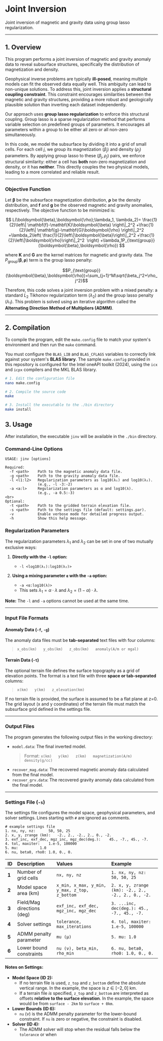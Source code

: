 # Joint Inversion

Joint inversion of magnetic and gravity data using group lasso regularization.

---
## 1. Overview

This program performs a joint inversion of magnetic and gravity anomaly data to reveal subsurface structures, specifically the distribution of magnetization and density.

Geophysical inverse problems are typically **ill-posed**, meaning multiple models can fit the observed data equally well. This ambiguity can lead to non-unique solutions. To address this, joint inversion applies a **structural coupling constraint**. This constraint encourages similarities between the magnetic and gravity structures, providing a more robust and geologically plausible solution than inverting each dataset independently.

Our approach uses **group lasso regularization** to enforce this structural coupling. Group lasso is a sparse regularization method that performs variable selection on predefined groups of parameters. It encourages all parameters within a group to be either all zero or all non-zero simultaneously.

In this code, we model the subsurface by dividing it into a grid of small cells. For each cell $j$, we group its magnetization ($\beta_j$) and density ($\rho_j$) parameters. By applying group lasso to these ($\beta_j, \rho_j$) pairs, we enforce structural similarity: either a cell has **both** non-zero magnetization and density, or it has **neither**. This directly couples the two physical models, leading to a more correlated and reliable result.

---
### Objective Function

Let $\boldsymbol{\beta}$ be the subsurface magnetization distribution, $\boldsymbol{\rho}$ be the density distribution, and $\mathbf{f}$ and $\mathbf{g}$ be the observed magnetic and gravity anomalies, respectively. The objective function to be minimized is:

$$
L(\boldsymbol{\beta},\boldsymbol{\rho};\lambda_1, \lambda_2)=
\frac{1}{2}\left\|
	\mathbf{f}-\mathbf{K}\boldsymbol{\beta}
\right\|_2^2
+\frac{1}{2}\left\|
	\mathbf{g}-\mathbf{G}\boldsymbol{\rho}
\right\|_2^2
+\lambda_2\left(
	\frac{1}{2}\left\|\boldsymbol{\beta}\right\|_2^2
	+\frac{1}{2}\left\|\boldsymbol{\rho}\right\|_2^2
 \right)
+\lambda_1P_{\text{group}}(\boldsymbol{\beta},\boldsymbol{\rho})
$$

where $\mathbf{K}$ and $\mathbf{G}$ are the kernel matrices for magnetic and gravity data. The $P_{\text{group}}(\boldsymbol{\beta},\boldsymbol{\rho})$ term is the group lasso penalty:

$$P_{\text{group}}(\boldsymbol{\beta},\boldsymbol{\rho})=\sum_{j=1}^M\sqrt{\beta_j^2+\rho_j^2}$$

Therefore, this code solves a joint inversion problem with a mixed penalty: a standard $L_2$ Tikhonov regularization term ($\lambda_2$) and the group lasso penalty ($\lambda_1$). This problem is solved using an iterative algorithm called the **Alternating Direction Method of Multipliers (ADMM)**.

---
## 2. Compilation

To compile the program, edit the `make.config` file to match your system's environment and then run the `make` command.

You must configure the `BLAS_LIB` and `BLAS_CFLAGS` variables to correctly link against your system's **BLAS library**. The sample `make.config` provided in this repository is configured for the Intel oneAPI toolkit (2024), using the `icx` and `icpx` compilers and the MKL BLAS library.

```bash
# 1. Edit the configuration file
nano make.config

# 2. Compile the source code
make

# 3. Install the executable to the ./bin directory
make install
```


## 3. Usage
After installation, the executable `jinv` will be available in the `./bin` directory.

### Command-Line Options
```
USAGE: jinv [options]

Required:
  -f <path>    Path to the magnetic anomaly data file.
  -g <path>    Path to the gravity anomaly data file.
  -l <l1:l2>   Regularization parameters as log10(λ₁) and log10(λ₂).
               (e.g., -l -3:-2)
  -a <a:l>     Regularization parameters as α and log10(λ).
               (e.g., -a 0.5:-3)
<br>
Optional:
  -t <path>    Path to the gridded terrain elevation file.
  -s <path>    Path to the settings file (default: settings.par).
  -v           Enable verbose mode for detailed progress output.
  -h           Show this help message.
```

### Regularization Parameters

The regularization parameters $\lambda_1$ and $\lambda_2$ can be set in one of two mutually exclusive ways:

1.  **Directly with the `-l` option:**
    * `-l <log10(λ₁):log10(λ₂)>`

2.  **Using a mixing parameter `α` with the `-a` option:**
    * `-a <α:log10(λ)>`
    * This sets $\lambda_1 = \alpha \cdot \lambda$ and $\lambda_2 = (1-\alpha) \cdot \lambda$.

**Note:** The `-l` and `-a` options cannot be used at the same time.

---
### Input File Formats

#### Anomaly Data (`-f`, `-g`)
The anomaly data files must be **tab-separated** text files with four columns:
> `x_obs(km)   y_obs(km)   z_obs(km)   anomaly(A/m or mgal)`

#### Terrain Data (`-t`)
The optional terrain file defines the surface topography as a grid of elevation points. The format is a text file with three **space or tab-separated** columns:
> `x(km)   y(km)   z_elevation(km)`

If no terrain file is provided, the surface is assumed to be a flat plane at z=0. The grid layout (x and y coordinates) of the terrain file must match the subsurface grid defined in the settings file.

---
### Output Files

The program generates the following output files in the working directory:

* `model.data`: The final inverted model.
    > Format: `x(km)   y(km)   z(km)   magnetization(A/m)   density(g/cc)`
* `recover_mag.data`: The recovered magnetic anomaly data calculated from the final model.
* `recover_grv.data`: The recovered gravity anomaly data calculated from the final model.

---
### Settings File (`-s`)

The settings file configures the model space, geophysical parameters, and solver settings. Lines starting with `#` are ignored as comments.

```
# example settings file
1. nx, ny, nz:		50, 50, 25
2. x, y, zrange (km):	-2., 2., -2., 2., 0., -2.
3. exf_inc, exf_dec, mgz_inc, mgz_dec(deg.):	45., -7., 45., -7.
4. tol, maxiter:	1.e-5, 100000
5. mu:			1.0
6. nu, beta0, rho0:	1.0, 0., 0.
```

| ID | Description | Values | Example |
| :--- | :--- | :--- | :--- |
| **1** | Number of grid cells | `nx, ny, nz` | `1. nx, ny, nz: 50, 50, 25` |
| **2** | Model space area (km) | `x_min, x_max, y_min, y_max, z_top, z_bottom` | `2. x, y, zrange (km): -2., 2., -2., 2., 0., -2.` |
| **3** | Field/Mag directions (deg) | `exf_inc, exf_dec, mgz_inc, mgz_dec` | `3. ...inc, dec(deg.): 45., -7., 45., -7.` |
| **4** | Solver settings | `tolerance, max_iterations` | `4. tol, maxiter: 1.e-5, 100000` |
| **5** | ADMM penalty parameter | `mu (μ)` | `5. mu: 1.0` |
| **6** | Lower bound constraints | `nu (ν), beta_min, rho_min` | `6. nu, beta0, rho0: 1.0, 0., 0.` |

#### Notes on Settings:

* **Model Space (ID 2):**
    * If no terrain file is used, `z_top` and `z_bottom` define the absolute vertical range. In the example, the space is $z \in [-2, 0]$ km.
    * If a terrain file *is* specified, `z_top` and `z_bottom` are interpreted as offsets **relative to the surface elevation**. In the example, the space would be from `surface - 2km` to `surface + 0km`.
* **Lower Bounds (ID 6):**
    * `nu` ($\nu$) is the ADMM penalty parameter for the lower-bound constraint. If `nu` is zero or negative, the constraint is disabled.
* **Solver (ID 4):**
    * The ADMM solver will stop when the residual falls below the `tolerance` or when 

